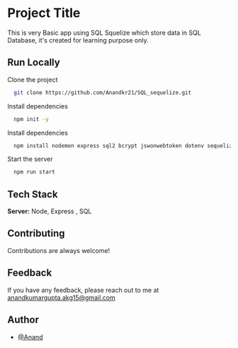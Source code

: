 
# Project Title
This is very Basic app using SQL Squelize which store data in SQL Database, it's created for learning purpose only.


## Run Locally

Clone the project

```bash
  git clone https://github.com/Anandkr21/SQL_sequelize.git
```

Install dependencies

```bash
  npm init -y
```
Install dependencies

```bash
  npm install nodemon express sql2 bcrypt jswonwebtoken dotenv sequelize
```

Start the server

```bash
  npm run start
```


## Tech Stack

**Server:**  Node, Express , SQL


## Contributing

Contributions are always welcome!
</br>

## Feedback

If you have any feedback, please reach out to me at anandkumargupta.akg15@gmail.com


## Author

- [@Anand](https://github.com/Anandkr21)
